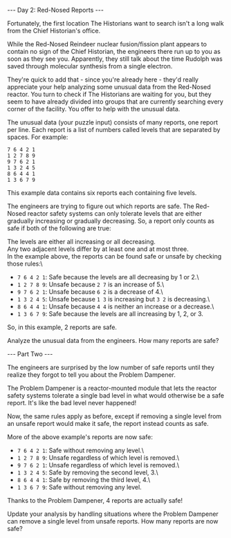 --- Day 2: Red-Nosed Reports ---

Fortunately, the first location The Historians want to search isn't a long walk from the Chief Historian's office.

While the Red-Nosed Reindeer nuclear fusion/fission plant appears to contain no sign of the Chief Historian, the engineers there run up to you as soon as they see you. Apparently, they still talk about the time Rudolph was saved through molecular synthesis from a single electron.

They're quick to add that - since you're already here - they'd really appreciate your help analyzing some unusual data from the Red-Nosed reactor. You turn to check if The Historians are waiting for you, but they seem to have already divided into groups that are currently searching every corner of the facility. You offer to help with the unusual data.

The unusual data (your puzzle input) consists of many reports, one report per line. Each report is a list of numbers called levels that are separated by spaces. For example:

```
7 6 4 2 1
1 2 7 8 9
9 7 6 2 1
1 3 2 4 5
8 6 4 4 1
1 3 6 7 9
```
This example data contains six reports each containing five levels.

The engineers are trying to figure out which reports are safe. The Red-Nosed reactor safety systems can only tolerate levels that are either gradually increasing or gradually decreasing. So, a report only counts as safe if both of the following are true:

The levels are either all increasing or all decreasing.\
Any two adjacent levels differ by at least one and at most three.\
In the example above, the reports can be found safe or unsafe by checking those rules:\

- `7 6 4 2 1`: Safe because the levels are all decreasing by 1 or 2.\
- `1 2 7 8 9`: Unsafe because `2 7` is an increase of 5.\
- `9 7 6 2 1`: Unsafe because `6 2` is a decrease of 4.\
- `1 3 2 4 5`: Unsafe because `1 3` is increasing but `3 2` is decreasing.\
- `8 6 4 4 1`: Unsafe because `4 4` is neither an increase or a decrease.\
- `1 3 6 7 9`: Safe because the levels are all increasing by 1, 2, or 3.
  
So, in this example, 2 reports are safe.

Analyze the unusual data from the engineers. How many reports are safe?

--- Part Two ---

The engineers are surprised by the low number of safe reports until they realize they forgot to tell you about the Problem Dampener.

The Problem Dampener is a reactor-mounted module that lets the reactor safety systems tolerate a single bad level in what would otherwise be a safe report. It's like the bad level never happened!

Now, the same rules apply as before, except if removing a single level from an unsafe report would make it safe, the report instead counts as safe.

More of the above example's reports are now safe:

- `7 6 4 2 1`: Safe without removing any level.\
- `1 2 7 8 9`: Unsafe regardless of which level is removed.\
- `9 7 6 2 1`: Unsafe regardless of which level is removed.\
- `1 3 2 4 5`: Safe by removing the second level, 3.\
- `8 6 4 4 1`: Safe by removing the third level, 4.\
- `1 3 6 7 9`: Safe without removing any level.
  
Thanks to the Problem Dampener, 4 reports are actually safe!

Update your analysis by handling situations where the Problem Dampener can remove a single level from unsafe reports. How many reports are now safe?
